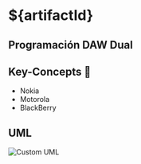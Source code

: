 # ${artifactId}

## Programación DAW Dual

## Key-Concepts :dart: 
- Nokia
- Motorola
- BlackBerry

## UML
![Custom UML](${artifactId}_UML.png)
